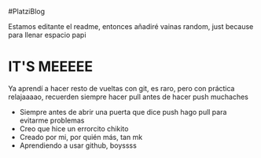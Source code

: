 #PlatziBlog
<p>Estamos editante el readme, entonces añadiré vainas random, just because para llenar espacio papi</p>
<h1>IT'S MEEEEE</h1>
<p>Ya aprendí a hacer resto de vueltas con git, es raro, pero con práctica relajaaaao, recuerden siempre hacer pull antes de hacer push muchaches</p>
<ul>
    <li>
    Siempre antes de abrir una puerta que dice push hago pull para evitarme problemas
    </li>
    <li>
    Creo que hice un errorcito chikito
    </li>
    <li>
    Creado por mi, por quién más, tan mk
    </li>
    <li>
    Aprendiendo a usar github, boyssss
    </li>
</ul>

